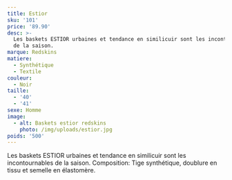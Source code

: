 ```yaml
---
title: Estior
sku: '101'
price: '89.90'
desc: >-
  Les baskets ESTIOR urbaines et tendance en similicuir sont les incontournables
  de la saison. 
marque: Redskins
matiere:
  - Synthétique
  - Textile
couleur:
  - Noir
taille:
  - '40'
  - '41'
sexe: Homme
image:
  - alt: Baskets estior redskins
    photo: /img/uploads/estior.jpg
poids: '500'
---
```

Les baskets ESTIOR urbaines et tendance en similicuir sont les incontournables de la saison. Composition: Tige synthétique, doublure en tissu et semelle en élastomère.
